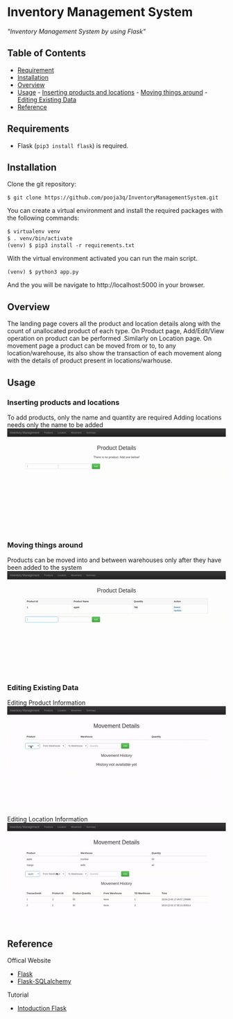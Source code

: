 # Inventory Management System

*"Inventory Management System by using Flask"*

## Table of Contents
  - [Requirement](#Requirement)
  - [Installation](#installation)
  - [Overview](#overview)
  - [Usage](#usage)
        - [Inserting products and locations](#adding-products-and-locations)
        - [Moving things around](#moving-things-around)
        - [Editing Existing Data](#editing-existing-information)
  - [Reference](#Reference)

## Requirements

- Flask (`pip3 install flask`) is required.

## Installation

Clone the git
repository:

``` sourceCode console
$ git clone https://github.com/pooja3q/InventoryManagementSystem.git
```
You can create a virtual environment and install the required packages with the following commands:

    $ virtualenv venv
    $ . venv/bin/activate
    (venv) $ pip3 install -r requirements.txt
    
 With the virtual environment activated you can run the main script.

    (venv) $ python3 app.py
    
And the you will be navigate to http://localhost:5000 in your browser.

## Overview
The landing page covers all the product and location details along with the count of unallocated product of each type.
On Product page, Add/Edit/View operation on product can be performed .Similarly on Location page. On movement page a product can be moved from or to, to any location/warehouse, its also show the transaction of each movement along with the details of product present in locations/warhouse. 

## Usage
### Inserting products and locations
To add products, only the name and quantity are required
Adding locations needs only the name to be added
![](util/1.gif)

### Moving things around
Products can be moved into and between warehouses only after they have been added to the system
![](util/2.gif)


### Editing Existing Data
Editing Product Information
![](util/3.gif)


Editing Location Information
![](util/4.gif)


## Reference

Offical Website

- [Flask](http://flask.pocoo.org/)
- [Flask-SQLalchemy](http://flask-sqlalchemy.pocoo.org/2.1/)

Tutorial

- [Intoduction Flask](https://www.youtube.com/watch?v=Z1RJmh_OqeA/)

    
    

